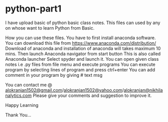 # python-part1
I have upload basic of python basic class notes.
This files can used by any on whose want to learn Python from Basic.

How you can use these files.
You have to first install anaconda software. You can download this file from https://www.anaconda.com/distribution/
Download of anaconda and installation of anaconda will takes maximum 10 mins.
Then launch Anaconda navigator from start button
This is also called Anaconda launcher
Select spyder and launch it.
You can open given class notes i.e .py files from file menu and execute programs
You can execute program by selecting lines of program and press ctrl+enter
You can add comment in your program by giving # text msg

You can contact me @ alokranjan1502@gmail.com/alokranjan1502@yahoo.com/alokranjan@nikhilanalytics.com
Please give your comments and suggestion to improve it.

Happy Learning

Thank You...
